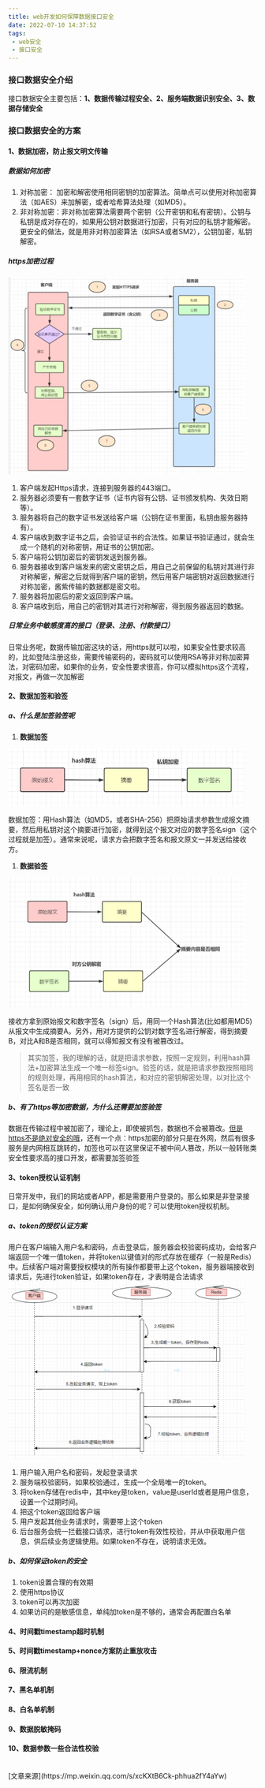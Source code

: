 ```yaml
---
title: web开发如何保障数据接口安全
date: 2022-07-10 14:37:52
tags:
 - web安全
 - 接口安全
---
```


### 接口数据安全介绍
接口数据安全主要包括：**1、数据传输过程安全、2、服务端数据识别安全、3、数据存储安全**

### 接口数据安全的方案
#### 1、数据加密，防止报文明文传输
##### 数据如何加密
1. 对称加密：  加密和解密使用相同密钥的加密算法。简单点可以使用对称加密算法（如AES）来加解密，或者哈希算法处理（如MD5）。
2. 非对称加密：非对称加密算法需要两个密钥（公开密钥和私有密钥）。公钥与私钥是成对存在的，如果用公钥对数据进行加密，只有对应的私钥才能解密。更安全的做法，就是用非对称加密算法（如RSA或者SM2），公钥加密，私钥解密。

##### https加密过程
<img src="/img/https.png" style="max-width:95%" />

1. 客户端发起Https请求，连接到服务器的443端口。
1. 服务器必须要有一套数字证书（证书内容有公钥、证书颁发机构、失效日期等）。
1. 服务器将自己的数字证书发送给客户端（公钥在证书里面，私钥由服务器持有）。
1. 客户端收到数字证书之后，会验证证书的合法性。如果证书验证通过，就会生成一个随机的对称密钥，用证书的公钥加密。
1. 客户端将公钥加密后的密钥发送到服务器。
1. 服务器接收到客户端发来的密文密钥之后，用自己之前保留的私钥对其进行非对称解密，解密之后就得到客户端的密钥，然后用客户端密钥对返回数据进行对称加密，酱紫传输的数据都是密文啦。
1. 服务器将加密后的密文返回到客户端。
1. 客户端收到后，用自己的密钥对其进行对称解密，得到服务器返回的数据。

##### 日常业务中敏感度高的接口（登录、注册、付款接口）
日常业务呢，数据传输加密这块的话，用https就可以啦，如果安全性要求较高的，比如登陆注册这些，需要传输密码的，密码就可以使用RSA等非对称加密算法，对密码加密。如果你的业务，安全性要求很高，你可以模拟https这个流程，对报文，再做一次加解密
#### 2、数据加签和验签

##### a、什么是加签验签呢
1. **数据加签**
<img src="/img/https1.png" style="max-width:95%" />

数据加签：用Hash算法（如MD5，或者SHA-256）把原始请求参数生成报文摘要，然后用私钥对这个摘要进行加密，就得到这个报文对应的数字签名sign（这个过程就是加签）。通常来说呢，请求方会把数字签名和报文原文一并发送给接收方。

1. **数据验签**
<img src="/img/https2.png" style="max-width:95%" />

接收方拿到原始报文和数字签名（sign）后，用同一个Hash算法(比如都用MD5)从报文中生成摘要A。另外，用对方提供的公钥对数字签名进行解密，得到摘要B，对比A和B是否相同，就可以得知报文有没有被篡改过。

>其实加签，我的理解的话，就是把请求参数，按照一定规则，利用hash算法+加密算法生成一个唯一标签sign。验签的话，就是把请求参数按照相同的规则处理，再用相同的hash算法，和对应的密钥解密处理，以对比这个签名是否一致
##### b、有了https等加密数据，为什么还需要加签验签
数据在传输过程中被加密了，理论上，即使被抓包，数据也不会被篡改。[但是https不是绝对安全的哦](https://mp.weixin.qq.com/s?__biz=Mzg3NzU5NTIwNg==&mid=2247494171&idx=1&sn=80479acae752311581258015faa41673&scene=21#wechat_redirect)，还有一个点：https加密的部分只是在外网，然后有很多服务是内网相互跳转的，加签也可以在这里保证不被中间人篡改，所以一般转账类安全性要求高的接口开发，都需要加签验签


#### 3、token授权认证机制
日常开发中，我们的网站或者APP，都是需要用户登录的。那么如果是非登录接口，是如何确保安全，如何确认用户身份的呢？可以使用token授权机制。

##### a、token的授权认证方案
用户在客户端输入用户名和密码，点击登录后，服务器会校验密码成功，会给客户端返回一个唯一值token，并将token以键值对的形式存放在缓存（一般是Redis）中。后续客户端对需要授权模块的所有操作都要带上这个token，服务器端接收到请求后，先进行token验证，如果token存在，才表明是合法请求
<img src="/img/token.png" style="max-width:95%" />

1. 用户输入用户名和密码，发起登录请求
1. 服务端校验密码，如果校验通过，生成一个全局唯一的token。
1. 将token存储在redis中，其中key是token，value是userId或者是用户信息，设置一个过期时间。
1. 把这个token返回给客户端
1. 用户发起其他业务请求时，需要带上这个token
1. 后台服务会统一拦截接口请求，进行token有效性校验，并从中获取用户信息，供后续业务逻辑使用。如果token不存在，说明请求无效。

##### b、如何保证token的安全
1. token设置合理的有效期
2. 使用https协议
3. token可以再次加密
4. 如果访问的是敏感信息，单纯加token是不够的，通常会再配置白名单

#### 4、时间戳timestamp超时机制
#### 5、时间戳timestamp+nonce方案防止重放攻击
#### 6、限流机制
#### 7、黑名单机制
#### 8、白名单机制
#### 9、数据脱敏掩码
#### 10、数据参数一些合法性校验


<br />
[文章来源](https://mp.weixin.qq.com/s/xcKXtB6Ck-phhua2fY4aYw)
